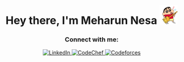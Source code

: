 <h1 align="center">
  Hey there, I'm Meharun Nesa
  <img src="https://github.com/taemie0/taemie0/blob/main/crayon-shinchan.gif" alt="Crayon Shinchan playing guitar" height="50"/>
</h1>


<h3 align="center">Connect with me:</h3>
<p align="center">
  <a href="https://linkedin.com/in/meharun-nesa-534bb72a4" target="_blank">
    <img src="https://img.shields.io/badge/LinkedIn-%230077B5.svg?style=for-the-badge&logo=linkedin&logoColor=white" alt="LinkedIn"/>
  </a>
  <a href="https://www.codechef.com/users/taemie" target="_blank">
    <img src="https://img.shields.io/badge/CodeChef-%235B4638.svg?style=for-the-badge&logo=codechef&logoColor=white" alt="CodeChef"/>
  </a>
  <a href="https://codeforces.com/profile/taemie" target="_blank">
    <img src="https://img.shields.io/badge/Codeforces-%234A4A4A.svg?style=for-the-badge&logo=codeforces&logoColor=white" alt="Codeforces"/>
  </a>
</p>



